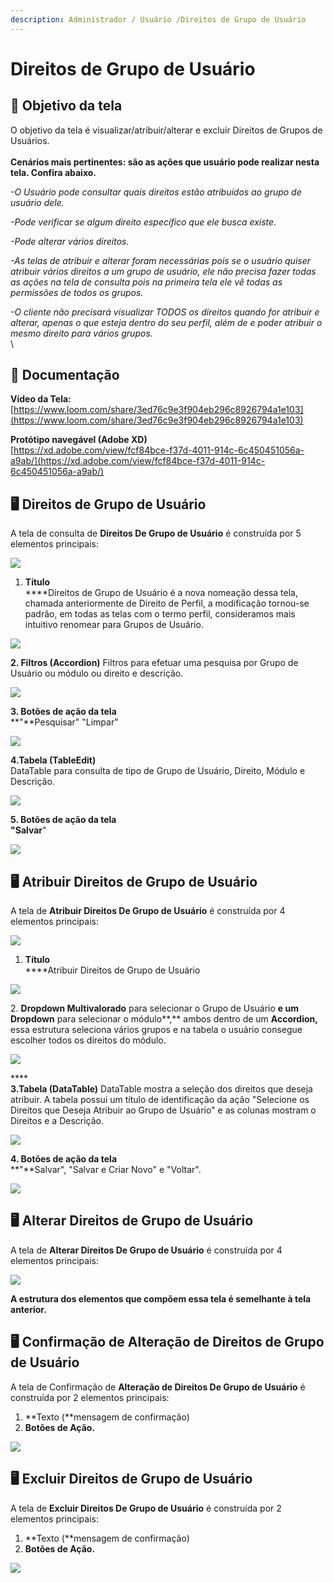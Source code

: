 ```yaml
---
description: Administrador / Usuário /Direitos de Grupo de Usuário
---
```


# Direitos de Grupo de Usuário

## 🎯 Objetivo da tela

O objetivo da tela é visualizar/atribuir/alterar e excluir Direitos de Grupos de Usuários.\
\
**Cenários mais pertinentes: são as ações que usuário pode realizar nesta tela. Confira abaixo.**

_-O Usuário pode consultar quais direitos estão atribuídos ao grupo de usuário dele._&#x20;

_-Pode verificar se algum direito específico que ele busca existe._&#x20;

_-Pode alterar vários direitos._&#x20;

_-As telas de atribuir e alterar foram necessárias pois se o usuário quiser atribuir vários direitos a um grupo de usuário, ele não precisa fazer todas as ações na tela de consulta pois na primeira tela ele vê todas as permissões de todos os grupos._&#x20;

_-O cliente não precisará visualizar TODOS os direitos quando for atribuir e alterar, apenas o que esteja dentro do seu perfil, além de e poder atribuir o mesmo direito para vários grupos._\
\


## 📝 Documentação

**Vídeo da Tela:**\
[https://www.loom.com/share/3ed76c9e3f904eb296c8926794a1e103](https://www.loom.com/share/3ed76c9e3f904eb296c8926794a1e103)

**Protótipo navegável (Adobe XD)**\
[https://xd.adobe.com/view/fcf84bce-f37d-4011-914c-6c450451056a-a9ab/](https://xd.adobe.com/view/fcf84bce-f37d-4011-914c-6c450451056a-a9ab/)

## 🖥️ Direitos de Grupo de Usuário

A tela de consulta de **Direitos De Grupo de Usuário** é construída por 5 elementos principais:

![](<../../../.gitbook/assets/image (104).png>)

1. **Título**\
   ****Direitos de Grupo de Usuário é a nova nomeação dessa tela, chamada anteriormente de Direito de Perfil, a modificação tornou-se padrão, em todas as telas com o termo perfil, consideramos mais intuitivo renomear para Grupos de Usuário.

![](<../../../.gitbook/assets/image (67).png>)

&#x20;  **2. Filtros (Accordion)** Filtros para efetuar uma pesquisa por Grupo de Usuário ou módulo ou direito e descrição.

![](<../../../.gitbook/assets/image (61).png>)

**3. Botões de ação da tela**\
**"**Pesquisar" "Limpar"

![](<../../../.gitbook/assets/image (135).png>)

**4.Tabela (TableEdit)**\
DataTable para consulta de tipo de Grupo de Usuário, Direito, Módulo e Descrição.

![](<../../../.gitbook/assets/image (223).png>)

**5. Botões de ação da tela**\
**"Salvar**"&#x20;

![](<../../../.gitbook/assets/image (234).png>)

## 🖥️ Atribuir Direitos de Grupo de Usuário

A tela de **Atribuir Direitos De Grupo de Usuário** é construída por 4 elementos principais:

![](<../../../.gitbook/assets/image (42).png>)



1. **Título**\
   ****Atribuir Direitos de Grupo de Usuário

![](<../../../.gitbook/assets/image (91).png>)

&#x20;   2\. **Dropdown Multivalorado** para selecionar o Grupo de Usuário **e um Dropdown** para selecionar o módulo**,** ambos dentro de um **Accordion,** essa estrutura seleciona vários grupos e na tabela o usuário consegue escolher todos os direitos do módulo.

![](<../../../.gitbook/assets/image (9).png>)

****\
**3.Tabela (DataTable)** DataTable mostra a seleção dos direitos que deseja atribuir. A tabela possui um título de identificação da ação "Selecione os Direitos que Deseja Atribuir ao Grupo de Usuário" e as colunas mostram o Direitos e a Descrição.

![](<../../../.gitbook/assets/image (32).png>)

**4. Botões de ação da tela**\
**"**Salvar", "Salvar e Criar Novo" e "Voltar".

![](<../../../.gitbook/assets/image (188).png>)

## 🖥️ Alterar Direitos de Grupo de Usuário

A tela de **Alterar Direitos De Grupo de Usuário** é construída por 4 elementos principais:

![](<../../../.gitbook/assets/image (177).png>)

**A estrutura dos elementos que compõem essa tela é semelhante à tela anterior.**

## 🖥️ **Confirmação de** Alteração de Direitos de Grupo de Usuário

A tela de Confirmação de **Alteração de Direitos De Grupo de Usuário** é construída por 2 elementos principais:

1. **Texto (**mensagem de confirmação)
2. **Botões de Ação.**

![](<../../../.gitbook/assets/image (168).png>)

## 🖥️ **Excluir** Direitos de Grupo de Usuário

A tela de **Excluir Direitos De Grupo de Usuário** é construída por 2 elementos principais:

1. **Texto (**mensagem de confirmação)
2. **Botões de Ação.**

![](<../../../.gitbook/assets/image (136).png>)

